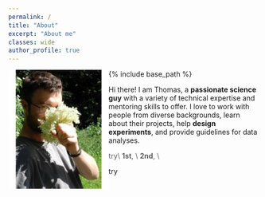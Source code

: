 ```yaml
---
permalink: /
title: "About"
excerpt: "About me"
classes: wide
author_profile: true
---
```


{% include base_path %}
<img src="../images/13680560_802390319860985_1834144343150480591_n.png" alt="me" style="width:40%;" align="left"/>

Hi there! I am Thomas, a **passionate science guy** with a variety of technical expertise
and mentoring skills to offer. I love to work with people from diverse backgrounds, learn
about their projects, help __design experiments__, and provide guidelines for data analyses.
> try\\
**1st**,  \\
**2nd**, \\

try

